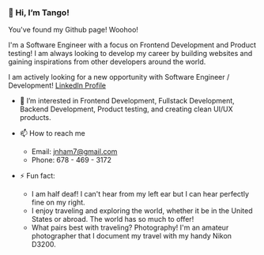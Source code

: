 ### 👋 Hi, I’m Tango!

You've found my Github page! Woohoo!

I'm a Software Engineer with a focus on Frontend Development and Product testing! I am always looking to develop my career by building websites and gaining inspirations from other developers around the world. 

I am actively looking for a new opportunity with Software Engineer / Development! [LinkedIn Profile](https://www.linkedin.com/in/tango-nham/)

- 👀 I’m interested in Frontend Development, Fullstack Development, Backend Development, Product testing, and creating clean UI/UX products.

- 📫 How to reach me
    - Email: jnham7@gmail.com
    - Phone: 678 - 469 - 3172

- ⚡ Fun fact:
    - I am half deaf! I can't hear from my left ear but I can hear perfectly fine on my right.
    - I enjoy traveling and exploring the world, whether it be in the United States or abroad. The world has so much to offer!
    - What pairs best with traveling? Photography! I'm an amateur photographer that I document my travel with my handy Nikon D3200.

<!---
TangoCode99/TangoCode99 is a ✨ special ✨ repository because its `README.md` (this file) appears on your GitHub profile.
You can click the Preview link to take a look at your changes.
--->
